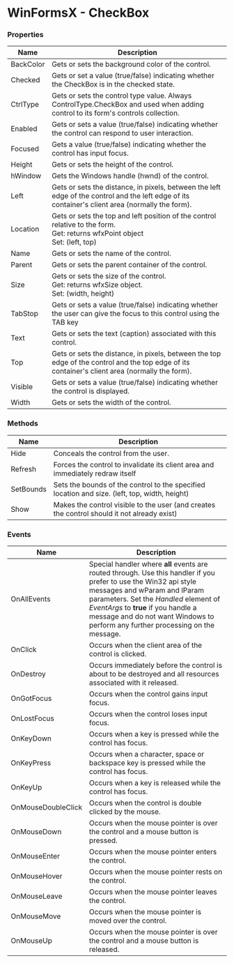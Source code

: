 # WinFormsX - CheckBox

### Properties

| Name       | Description |
| ---------- | ----------- |
| BackColor | Gets or sets the background color of the control.|
| Checked | Gets or set a value (true/false) indicating whether the CheckBox is in the checked state. |
| CtrlType      | Gets or sets the control type value. Always ControlType.CheckBox and used when adding control to its form's controls collection. |
| Enabled       | Gets or sets a value (true/false) indicating whether the control can respond to user interaction. |
| Focused | Gets a value (true/false) indicating whether the control has input focus.|
| Height        | Gets or sets the height of the control. |
| hWindow       | Gets the Windows handle (hwnd) of the control. |
| Left          | Gets or sets the distance, in pixels, between the left edge of the control and the left edge of its container's client area (normally the form). |
| Location      | Gets or sets the top and left position of the control relative to the form.<br />Get: returns wfxPoint object <br />Set: (left, top) |
| Name          | Gets or sets the name of the control. |
| Parent        | Gets or sets the parent container of the control. |
| Size          | Gets or sets the size of the control.<br />Get: returns wfxSize object.<br />Set: (width, height) |
| TabStop | Gets or sets a value (true/false) indicating whether the user can give the focus to this control using the TAB key|
| Text          | Gets or sets the text (caption) associated with this control. |
| Top           | Gets or sets the distance, in pixels, between the top edge of the control and the top edge of its container's client area (normally the form). |
| Visible       | Gets or sets a value (true/false) indicating whether the control is displayed. |
| Width         | Gets or sets the width of the control. |

### Methods

| Name       | Description                                                  |
| ---------- | ------------------------------------------------------------ |
| Hide       | Conceals the control from the user. |
| Refresh    | Forces the control to invalidate its client area and immediately redraw itself |
| SetBounds  | Sets the bounds of the control to the specified location and size. (left, top, width, height) |
| Show | Makes the control visible to the user (and creates the control should it not already exist)|

### Events

| Name | Description |
| ---- | ----------- |
| OnAllEvents     | Special handler where **all** events are routed through. Use this handler if you prefer to use the Win32 api style messages and wParam and lParam parameters. Set the *Handled* element of *EventArgs* to **true** if you handle a message and do not want Windows to perform any further processing on the message. |
| OnClick     | Occurs when the client area of the control is clicked. |
| OnDestroy | Occurs immediately before the control is about to be destroyed and all resources associated with it released. |
| OnGotFocus     | Occurs when the control gains input focus. |
| OnLostFocus    | Occurs when the control loses input focus. |
| OnKeyDown | Occurs when a key is pressed while the control has focus. |
| OnKeyPress | Occurs when a character, space or backspace key is pressed while the control has focus. |
| OnKeyUp | Occurs when a key is released while the control has focus. |
| OnMouseDoubleClick     | Occurs when the control is double clicked by the mouse. |
| OnMouseDown     | Occurs when the mouse pointer is over the control and a mouse button is pressed. |
| OnMouseEnter   | Occurs when the mouse pointer enters the control. |
| OnMouseHover  | Occurs when the mouse pointer rests on the control. |
| OnMouseLeave  | Occurs when the mouse pointer leaves the control. |
| OnMouseMove     | Occurs when the mouse pointer is moved over the control. |
| OnMouseUp     | Occurs when the mouse pointer is over the control and a mouse button is released. |
